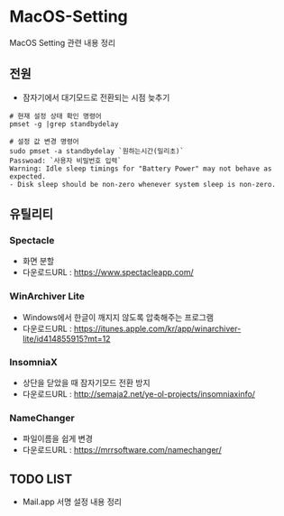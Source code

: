 # MacOS-Setting
MacOS Setting 관련 내용 정리

## 전원
* 잠자기에서 대기모드로 전환되는 시점 늦추기
```
# 현재 설정 상태 확인 명령어
pmset -g |grep standbydelay

# 설정 값 변경 명령어
sudo pmset -a standbydelay `원하는시간(밀리초)`
Passwoad: `사용자 비밀번호 입력`
Warning: Idle sleep timings for "Battery Power" may not behave as expected.
- Disk sleep should be non-zero whenever system sleep is non-zero.
```

## 유틸리티
### Spectacle
* 화면 분할
* 다운로드URL : https://www.spectacleapp.com/
### WinArchiver Lite
* Windows에서 한글이 깨지지 않도록 압축해주는 프로그램
* 다운로드URL : https://itunes.apple.com/kr/app/winarchiver-lite/id414855915?mt=12
### InsomniaX
* 상단을 닫았을 때 잠자기모드 전환 방지
* 다운로드URL : http://semaja2.net/ye-ol-projects/insomniaxinfo/
### NameChanger
* 파일이름을 쉽게 변경
* 다운로드URL : https://mrrsoftware.com/namechanger/

## TODO LIST
* Mail.app 서명 설정 내용 정리


